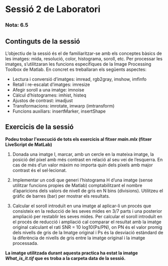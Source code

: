 # Sessió 2 de Laboratori

### Nota: 6.5

## Continguts de la sessió

L’objectiu de la sessió és el de familiaritzar-se amb els conceptes bàsics de les imatges: mida, resolució, color, histograma, soroll, etc.
Per processar les imatges, s’utilitzaran les funcions específiques de la Image Processing Toolbox de Matlab. En concret es treballaran els següents aspectes: 

* Lectura i conversió d’imatges: imread, rgb2gray, imshow, imfinfo
* Retall i re-escalat d’imatges: imresize
* Afegir soroll a una imatge: imnoise
* Càlcul d’histogrames: imhist, histeq
* Ajustos de contrast: imadjust
* Transformacions: imrotate, imwarp (imtransform)
* Funcions auxiliars: insertMarker, insertShape

## Exercicis de la sessió

**Podeu trobar l'execució de tots els exercicis al fitxer _main.mlx_ (fitxer LiveScript de MatLab)**

1. Donada una imatge I, marcar, amb un cercle en la mateixa imatge, la posició del píxel amb més contrast en relació al seu vei de l’esquerra. En cas de més d’un valor màxim no importa quin dels píxels amb major contrast és el sel·lecionat.

2. Implementar un codi que generi l’histograma H d’una imatge (sense utilitzar funcions propies de Matlab) comptabilitzant el nombre d’aparicions dels valors de nivell de gris en N bins (divisions). Utilitzeu el gràfic de barres (bar) per mostrar els resultats.

3. Calcular el soroll introduït en una imatge al aplicar-li un procés que consisteix en la reducció de les seves mides en 3/7 parts i una posterior ampliació per restablir les seves mides. Per calcular el soroll introduït en el procés de reducció i ampliació cal comparar el resultat amb la imatge original calculant el rati SNR = 10 log10(Ps/PN), on PN és el valor promig dels nivells de gris de la Imatge original i Ps és la desviació estàndard de la diferència de nivells de gris entre la imatge original i la imatge processada.

**La imatge utilitzada durant aquesta practica ha estat la imatge _What_is_it.tif_ que es troba a la carpeta data de la sessió.**